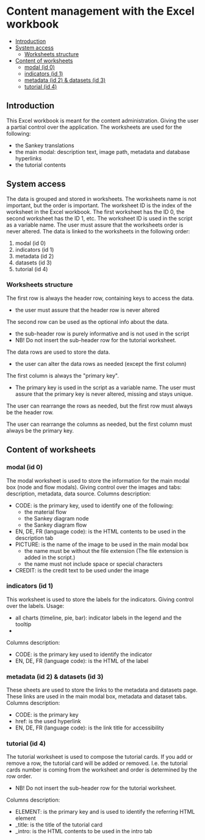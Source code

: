 # Content management with the Excel workbook
- [Introduction](#introduction)
- [System access](#system-access)
  * [Worksheets structure](#worksheets-structure)
- [Content of worksheets](#content-of-worksheets)
  * [modal (id 0)](#modal--id-0-)
  * [indicators (id 1)](#indicators--id-1-)
  * [metadata (id 2) & datasets (id 3)](#metadata--id-2----datasets--id-3-)
  * [tutorial (id 4)](#tutorial--id-4-)

## Introduction
This Excel workbook is meant for the content administration. Giving the user a partial control over the application.
The worksheets are used for the following:
* the Sankey translations
* the main modal: description text, image path, metadata and database hyperlinks
* the tutorial contents

## System access
The data is grouped and stored in worksheets.
 The worksheets name is not important, but the order is important. The worksheet ID is the index of the worksheet in the Excel workbook. The first worksheet has the ID 0, the second worksheet has the ID 1, etc. The worksheet ID is used in the script as a variable name. The user must assure that the worksheets order is never altered.
The data is linked to the worksheets in the following order:

1. modal (id 0)
2. indicators (id 1)
3. metadata (id 2)
4. datasets (id 3)
5. tutorial (id 4)

### Worksheets structure
The first row is always the header row, containing keys to access the data.

* the user must assure that the header row is never altered

The second row can be used as the optional info about the data.
* the sub-header row is purely informative and is not used in the script
* NB! Do not insert the sub-header row for the tutorial worksheet.

The data rows are used to store the data.
* the user can alter the data rows as needed (except the first column)
 
The first column is always the "primary key".
* The primary key is used in the script as a variable name. The user must assure that the primary key is never altered, missing and stays unique.

The user can rearrange the rows as needed, but the first row must always be the header row.

The user can rearrange the columns as needed, but the first column must always be the primary key.

## Content of worksheets
### modal (id 0)
The modal worksheet is used to store the information for the main modal box (node and flow modals). Giving control over the images and tabs: description, metadata, data source.
Columns description:
* CODE: is the primary key, used to identify one of the following:
  * the material flow
  * the Sankey diagram node
  * the Sankey diagram flow
* EN, DE, FR (language code): is the HTML contents to be used in the description tab
* PICTURE: is the name of the image to be used in the main modal box
  * the name must be without the file extension (The file extension is added in the script.)
  * the name must not include space or special characters
* CREDIT: is the credit text to be used under the image

### indicators (id 1)
This worksheet is used to store the labels for the indicators. Giving control over the labels.
Usage:
* all charts (timeline, pie, bar): indicator labels in the legend and the tooltip
* 
Columns description:
* CODE: is the primary key used to identify the indicator
* EN, DE, FR (language code): is the HTML of the label

### metadata (id 2) & datasets (id 3)
These sheets are used to store the links to the metadata and datasets page. These links are used in the main modal box, metadata and dataset tabs.
Columns description:
* CODE: is the primary key
* href: is the used hyperlink
* EN, DE, FR (language code): is the link title for accessibility

### tutorial (id 4)
The tutorial worksheet is used to compose the tutorial cards. If you add or remove a row, the tutorial card will be added or removed. I.e. the tutorial cards number is coming from the worksheet and order is determined by the row order.
* NB! Do not insert the sub-header row for the tutorial worksheet.

Columns description:
* ELEMENT: is the primary key and is used to identify the referring HTML element
* _title: is the title of the tutorial card
* _intro: is the HTML contents to be used in the intro tab
